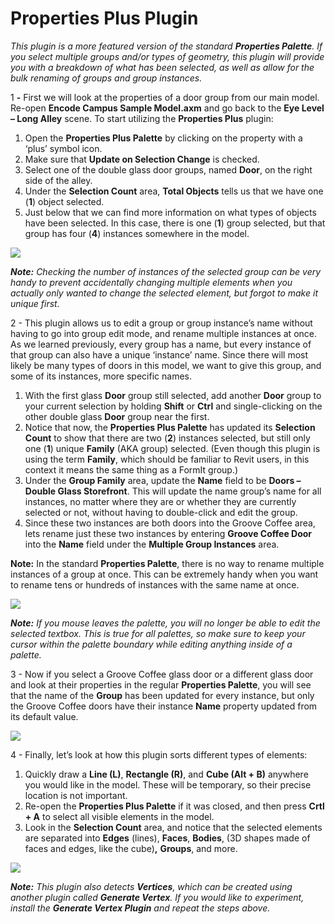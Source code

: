# Properties Plus Plugin

_This plugin is a more featured version of the standard_ _**Properties Palette**. If you select multiple groups and/or types of geometry, this plugin will provide you with a breakdown of what has been selected, as well as allow for the bulk renaming of groups and group instances._

1 **-** First we will look at the properties of a door group from our main model. Re-open **Encode Campus Sample Model.axm** and go back to the **Eye Level – Long Alley** scene. To start utilizing the **Properties Plus** plugin:

1. Open the **Properties Plus Palette** by clicking on the property with a ‘plus’ symbol icon.
2. Make sure that **Update on Selection Change** is checked.
3. Select one of the double glass door groups, named **Door**, on the right side of the alley.
4. Under the **Selection Count** area, **Total Objects** tells us that we have one (**1**) object selected.
5. Just below that we can find more information on what types of objects have been selected. In this case, there is one (**1**) group selected, but that group has four (**4**) instances somewhere in the model.

![](<../../.gitbook/assets/10 (2).png>)

_**Note:**_ _Checking the number of instances of the selected group can be very handy to prevent accidentally changing multiple elements when you actually only wanted to change the selected element, but forgot to make it unique first._

2 - This plugin allows us to edit a group or group instance’s name without having to go into group edit mode, and rename multiple instances at once. As we learned previously, every group has a name, but every instance of that group can also have a unique ‘instance’ name. Since there will most likely be many types of doors in this model, we want to give this group, and some of its instances, more specific names.

1. With the first glass **Door** group still selected, add another **Door** group to your current selection by holding **Shift** or **Ctrl** and single-clicking on the other double glass **Door** group near the first.
2. Notice that now, the **Properties Plus Palette** has updated its **Selection Count** to show that there are two (**2**) instances selected, but still only one (**1**) unique **Family** (AKA group) selected. (Even though this plugin is using the term **Family**, which should be familiar to Revit users, in this context it means the same thing as a FormIt group.)
3. Under the **Group Family** area, update the **Name** field to be **Doors – Double Glass Storefront**. This will update the name group’s name for all instances, no matter where they are or whether they are currently selected or not, without having to double-click and edit the group.
4. Since these two instances are both doors into the Groove Coffee area, lets rename just these two instances by entering **Groove Coffee Door** into the **Name** field under the **Multiple Group Instances** area.

**Note:** In the standard **Properties Palette**, there is no way to rename multiple instances of a group at once. This can be extremely handy when you want to rename tens or hundreds of instances with the same name at once.

![](<../../.gitbook/assets/11 (6).png>)

_**Note:**_ _If you mouse leaves the palette, you will no longer be able to edit the selected textbox. This is true for all palettes, so make sure to keep your cursor within the palette boundary while editing anything inside of a palette._

3 - Now if you select a Groove Coffee glass door or a different glass door and look at their properties in the regular **Properties Palette**, you will see that the name of the **Group** has been updated for every instance, but only the Groove Coffee doors have their instance **Name** property updated from its default value.

![](<../../.gitbook/assets/12 (3).png>)

4 - Finally, let’s look at how this plugin sorts different types of elements:

1. Quickly draw a **Line (L)**, **Rectangle (R)**, and **Cube (Alt + B)** anywhere you would like in the model. These will be temporary, so their precise location is not important.
2. Re-open the **Properties Plus Palette** if it was closed, and then press **Crtl + A** to select all visible elements in the model.
3. Look in the **Selection Count** area, and notice that the selected elements are separated into **Edges** (lines), **Faces**, **Bodies**, (3D shapes made of faces and edges, like the cube)**,** **Groups**, and more.

![](<../../.gitbook/assets/13 (3).png>)

_**Note:**_ _This plugin also detects_ _**Vertices**, which can be created using another plugin called_ _**Generate Vertex**. If you would like to experiment, install the_ _**Generate Vertex Plugin**_ _and repeat the steps above._
